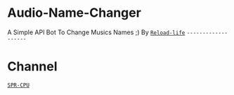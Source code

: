 # Audio-Name-Changer
A Simple API Bot To Change Musics Names ;) By [`Reload-life`](https://telegram.me/Reload_Life)
```-------------------```
# Channel
[`SPR-CPU`](https://telegram.me/SPRCPU_Company)
